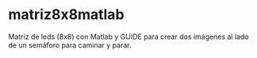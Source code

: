 # matriz8x8matlab
Matríz de leds (8x8) con Matlab y GUIDE para crear dos imágenes al lado de un semáforo para caminar y parar.
